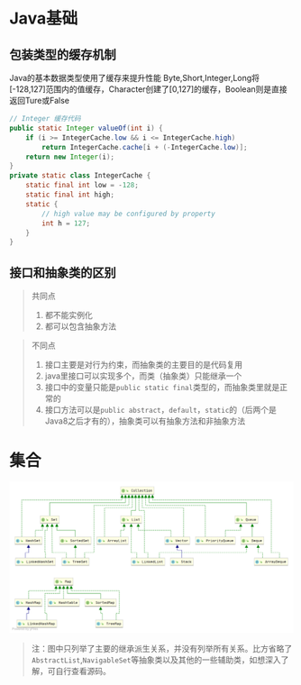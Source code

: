 # Java基础
## 包装类型的缓存机制

Java的基本数据类型使用了缓存来提升性能
Byte,Short,Integer,Long将\[-128,127]范围内的值缓存，Character创建了\[0,127]的缓存，Boolean则是直接返回Ture或False

```java
// Integer 缓存代码
public static Integer valueOf(int i) {
    if (i >= IntegerCache.low && i <= IntegerCache.high)
        return IntegerCache.cache[i + (-IntegerCache.low)];
    return new Integer(i);
}
private static class IntegerCache {
    static final int low = -128;
    static final int high;
    static {
        // high value may be configured by property
        int h = 127;
    }
}
```
## 接口和抽象类的区别

> 共同点
> 1. 都不能实例化
> 2. 都可以包含抽象方法

> 不同点
> 1. 接口主要是对行为约束，而抽象类的主要目的是代码复用
> 2. java里接口可以实现多个，而类（抽象类）只能继承一个
> 3. 接口中的变量只能是`public static final`类型的，而抽象类里就是正常的
> 4. 接口方法可以是`public abstract`，`default`，`static`的（后两个是Java8之后才有的），抽象类可以有抽象方法和非抽象方法

# 集合
![](resources/Pasted%20image%2020240725184239.png)

> 注：图中只列举了主要的继承派生关系，并没有列举所有关系。比方省略了`AbstractList`,`NavigableSet`等抽象类以及其他的一些辅助类，如想深入了解，可自行查看源码。

